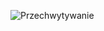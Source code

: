 
![Przechwytywanie](https://github.com/D4rkS1t3/translate/assets/140694059/6ab31187-b90e-40ef-8d09-1512d29f4229)
